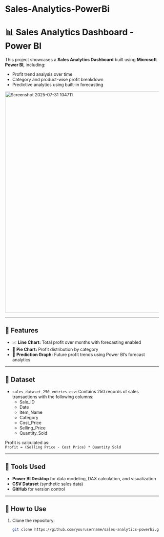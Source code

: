 # Sales-Analytics-PowerBi
# 📊 Sales Analytics Dashboard - Power BI

This project showcases a **Sales Analytics Dashboard** built using **Microsoft Power BI**, including:
- Profit trend analysis over time
- Category and product-wise profit breakdown
- Predictive analytics using built-in forecasting
<img width="1145" height="724" alt="Screenshot 2025-07-31 104711" src="https://github.com/user-attachments/assets/ca950a95-1cf8-4ed5-9c98-80b252bc8eb5" />

---

## 🧩 Features

- 📈 **Line Chart:** Total profit over months with forecasting enabled
- 🥧 **Pie Chart:** Profit distribution by category
- 🔮 **Prediction Graph:** Future profit trends using Power BI’s forecast analytics

---

## 📁 Dataset

- `sales_dataset_250_entries.csv`: Contains 250 records of sales transactions with the following columns:
  - Sale_ID
  - Date
  - Item_Name
  - Category
  - Cost_Price
  - Selling_Price
  - Quantity_Sold

Profit is calculated as:  
`Profit = (Selling Price - Cost Price) * Quantity Sold`

---

## 🔧 Tools Used

- **Power BI Desktop** for data modeling, DAX calculation, and visualization
- **CSV Dataset** (synthetic sales data)
- **GitHub** for version control

---

## 🚀 How to Use

1. Clone the repository:
   ```bash
   git clone https://github.com/yourusername/sales-analytics-powerbi.git
